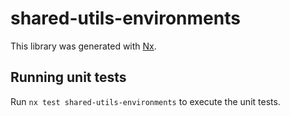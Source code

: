 # shared-utils-environments

This library was generated with [Nx](https://nx.dev).

## Running unit tests

Run `nx test shared-utils-environments` to execute the unit tests.
